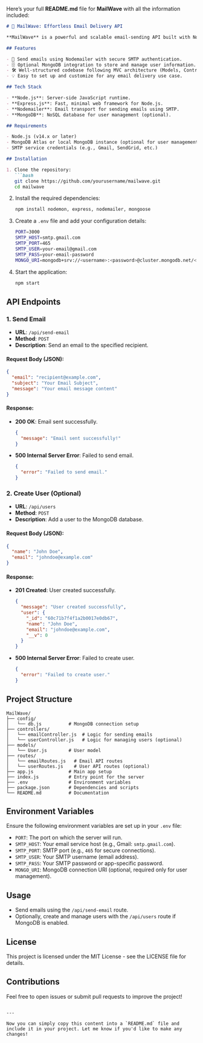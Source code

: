 Here’s your full **README.md** file for **MailWave** with all the information included:

```md
# 🚀 MailWave: Effortless Email Delivery API

**MailWave** is a powerful and scalable email-sending API built with Node.js, Express, and Nodemailer. It includes optional MongoDB integration for user management, making it perfect for developers looking to easily integrate email functionality into their applications.

## Features

- 📧 Send emails using Nodemailer with secure SMTP authentication.
- 🗄️ Optional MongoDB integration to store and manage user information.
- 🛠️ Well-structured codebase following MVC architecture (Models, Controllers, Routes).
- 💡 Easy to set up and customize for any email delivery use case.

## Tech Stack

- **Node.js**: Server-side JavaScript runtime.
- **Express.js**: Fast, minimal web framework for Node.js.
- **Nodemailer**: Email transport for sending emails using SMTP.
- **MongoDB**: NoSQL database for user management (optional).

## Requirements

- Node.js (v14.x or later)
- MongoDB Atlas or local MongoDB instance (optional for user management)
- SMTP service credentials (e.g., Gmail, SendGrid, etc.)

## Installation

1. Clone the repository:
   ```bash
   git clone https://github.com/yourusername/mailwave.git
   cd mailwave
   ```

2. Install the required dependencies:
   ```bash
   npm install nodemon, express, nodemailer, mongoose
   ```

3. Create a `.env` file and add your configuration details:
   ```bash
   PORT=3000
   SMTP_HOST=smtp.gmail.com
   SMTP_PORT=465
   SMTP_USER=your-email@gmail.com
   SMTP_PASS=your-email-password
   MONGO_URI=mongodb+srv://<username>:<password>@cluster.mongodb.net/<dbname>?retryWrites=true&w=majority
   ```

4. Start the application:
   ```bash
   npm start
   ```

## API Endpoints

### **1. Send Email**

- **URL**: `/api/send-email`
- **Method**: `POST`
- **Description**: Send an email to the specified recipient.

#### Request Body (JSON):
```json
{
  "email": "recipient@example.com",
  "subject": "Your Email Subject",
  "message": "Your email message content"
}
```

#### Response:
- **200 OK**: Email sent successfully.
  ```json
  {
    "message": "Email sent successfully!"
  }
  ```
- **500 Internal Server Error**: Failed to send email.
  ```json
  {
    "error": "Failed to send email."
  }
  ```

### **2. Create User (Optional)**

- **URL**: `/api/users`
- **Method**: `POST`
- **Description**: Add a user to the MongoDB database.

#### Request Body (JSON):
```json
{
  "name": "John Doe",
  "email": "johndoe@example.com"
}
```

#### Response:
- **201 Created**: User created successfully.
  ```json
  {
    "message": "User created successfully",
    "user": {
      "_id": "60c71b7f4f1a2b0017e0db67",
      "name": "John Doe",
      "email": "johndoe@example.com",
      "__v": 0
    }
  }
  ```
- **500 Internal Server Error**: Failed to create user.
  ```json
  {
    "error": "Failed to create user."
  }
  ```

## Project Structure

```
MailWave/
├── config/
│   └── db.js          # MongoDB connection setup
├── controllers/
│   └── emailController.js  # Logic for sending emails
│   └── userController.js   # Logic for managing users (optional)
├── models/
│   └── User.js        # User model
├── routes/
│   └── emailRoutes.js   # Email API routes
│   └── userRoutes.js    # User API routes (optional)
├── app.js             # Main app setup
├── index.js           # Entry point for the server
├── .env               # Environment variables
├── package.json       # Dependencies and scripts
└── README.md          # Documentation
```

## Environment Variables

Ensure the following environment variables are set up in your `.env` file:

- `PORT`: The port on which the server will run.
- `SMTP_HOST`: Your email service host (e.g., Gmail: `smtp.gmail.com`).
- `SMTP_PORT`: SMTP port (e.g., `465` for secure connections).
- `SMTP_USER`: Your SMTP username (email address).
- `SMTP_PASS`: Your SMTP password or app-specific password.
- `MONGO_URI`: MongoDB connection URI (optional, required only for user management).

## Usage

- Send emails using the `/api/send-email` route.
- Optionally, create and manage users with the `/api/users` route if MongoDB is enabled.

## License

This project is licensed under the MIT License - see the LICENSE file for details.

## Contributions

Feel free to open issues or submit pull requests to improve the project!

```

---

Now you can simply copy this content into a `README.md` file and include it in your project. Let me know if you'd like to make any changes!